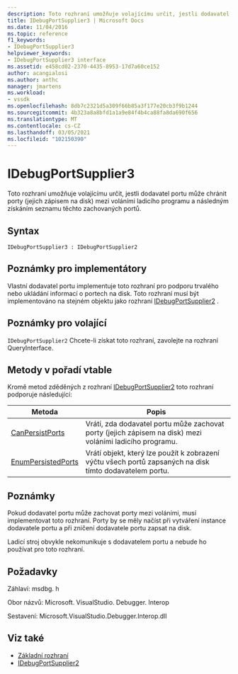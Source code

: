 ```yaml
---
description: Toto rozhraní umožňuje volajícímu určit, jestli dodavatel portu může chránit porty (jejich zápisem na disk) mezi voláními ladicího programu a následným získáním seznamu těchto zachovaných portů.
title: IDebugPortSupplier3 | Microsoft Docs
ms.date: 11/04/2016
ms.topic: reference
f1_keywords:
- IDebugPortSupplier3
helpviewer_keywords:
- IDebugPortSupplier3 interface
ms.assetid: e458cd02-2370-4435-8953-17d7a60ce152
author: acangialosi
ms.author: anthc
manager: jmartens
ms.workload:
- vssdk
ms.openlocfilehash: 8db7c2321d5a309f66b85a3f177e20cb3f9b1244
ms.sourcegitcommit: 4b323a8a8bfd1a1a9e84f4b4ca88fa8da690f656
ms.translationtype: MT
ms.contentlocale: cs-CZ
ms.lasthandoff: 03/05/2021
ms.locfileid: "102150390"
---
```

# <a name="idebugportsupplier3"></a>IDebugPortSupplier3
Toto rozhraní umožňuje volajícímu určit, jestli dodavatel portu může chránit porty (jejich zápisem na disk) mezi voláními ladicího programu a následným získáním seznamu těchto zachovaných portů.

## <a name="syntax"></a>Syntax

```
IDebugPortSupplier3 : IDebugPortSupplier2
```

## <a name="notes-for-implementers"></a>Poznámky pro implementátory
 Vlastní dodavatel portu implementuje toto rozhraní pro podporu trvalého nebo ukládání informací o portech na disk. Toto rozhraní musí být implementováno na stejném objektu jako rozhraní [IDebugPortSupplier2](../../../extensibility/debugger/reference/idebugportsupplier2.md) .

## <a name="notes-for-callers"></a>Poznámky pro volající
 [](/cpp/atl/queryinterface) `IDebugPortSupplier2` Chcete-li získat toto rozhraní, zavolejte na rozhraní QueryInterface.

## <a name="methods-in-vtable-order"></a>Metody v pořadí vtable
 Kromě metod zděděných z rozhraní [IDebugPortSupplier2](../../../extensibility/debugger/reference/idebugportsupplier2.md) toto rozhraní podporuje následující:

|Metoda|Popis|
|------------|-----------------|
|[CanPersistPorts](../../../extensibility/debugger/reference/idebugportsupplier3-canpersistports.md)|Vrátí, zda dodavatel portu může zachovat porty (jejich zápisem na disk) mezi voláními ladicího programu.|
|[EnumPersistedPorts](../../../extensibility/debugger/reference/idebugportsupplier3-enumpersistedports.md)|Vrátí objekt, který lze použít k zobrazení výčtu všech portů zapsaných na disk tímto dodavatelem portu.|

## <a name="remarks"></a>Poznámky
 Pokud dodavatel portu může zachovat porty mezi voláními, musí implementovat toto rozhraní. Porty by se měly načíst při vytváření instance dodavatele portu a při zničení dodavatele portu zapsat na disk.

 Ladicí stroj obvykle nekomunikuje s dodavatelem portu a nebude ho používat pro toto rozhraní.

## <a name="requirements"></a>Požadavky
 Záhlaví: msdbg. h

 Obor názvů: Microsoft. VisualStudio. Debugger. Interop

 Sestavení: Microsoft.VisualStudio.Debugger.Interop.dll

## <a name="see-also"></a>Viz také
- [Základní rozhraní](../../../extensibility/debugger/reference/core-interfaces.md)
- [IDebugPortSupplier2](../../../extensibility/debugger/reference/idebugportsupplier2.md)
